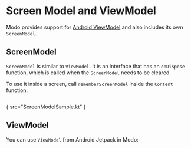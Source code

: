 # Screen Model and ViewModel

Modo provides support for [Android ViewModel](https://developer.android.com/topic/libraries/architecture/viewmodel) and also includes its
own `ScreenModel`.

## ScreenModel

`ScreenModel` is similar to `ViewModel`. It is an interface that has an `onDispose` function, which is called when the `ScreenModel` needs to be
cleared.

To use it inside a screen, call `rememberScreenModel` inside the `Content` function:

```kotlin
```

{ src="ScreenModelSample.kt" }

## ViewModel

You can use `ViewModel` from Android Jetpack in Modo:

<include from="snippets.topic" element-id="under_develop_note"/>